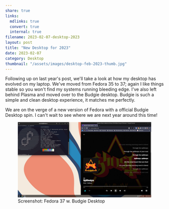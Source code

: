```yaml
---
share: true
links:
  mdlinks: true
  convert: true
  internal: true
filename: 2023-02-07-desktop-2023
layout: post
title: "New Desktop for 2023"
date: 2023-02-07
category: Desktop
thumbnail: "/assets/images/desktop-feb-2023-thumb.jpg"
---
```


Following up on last year's post, we'll take a look at how my desktop has evolved on my laptop.  We've moved from Fedora 35 to 37; again I like things stable so you won't find my systems running bleeding edge. I've also left behind Plasma and moved over to the Budgie desktop. Budgie is such a simple and clean desktop experience, it matches me perfectly. 

We are on the verge of a new version of Fedora with a official Budgie Desktop spin. I can't wait to see where we are next year around this time!

<figure>
  <img alt="Fedora 37 Budgie Desktop" src="/assets/images/desktop-feb-2023.jpg" />
  <figcaption>Screenshot: Fedora 37 w. Budgie Desktop</figcaption>
</figure>